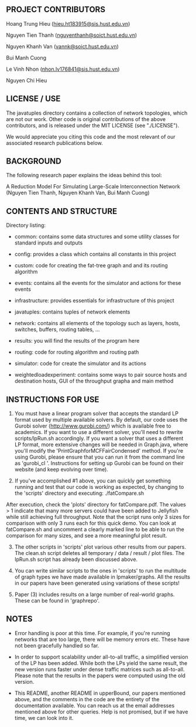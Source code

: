 ## PROJECT CONTRIBUTORS

Hoang Trung Hieu (hieu.ht183915@sis.hust.edu.vn)

Nguyen Tien Thanh (nguyenthanh@soict.hust.edu.vn)

Nguyen Khanh Van (vannk@soict.hust.edu.vn)

Bui Manh Cuong

Le Vinh Nhon (nhon.lv176841@sis.hust.edu.vn)

Nguyen Chi Hieu

## LICENSE / USE

The javatuples directory contains a collection of network topologies, which are not our work. Other code is original contributions of the above contributors, and is released under the MIT LICENSE (see "./LICENSE"). 

We would appreciate you citing this code and the most relevant of our associated research publications below.

## BACKGROUND

The following research paper explains the ideas behind this tool:

A Reduction Model For Simulating Large-Scale Interconnection Network (Nguyen Tien Thanh, Nguyen Khanh Van, Bui Manh Cuong)

## CONTENTS AND STRUCTURE

Directory listing:

* common: contains some data structures and some utility classes for standard inputs and outputs

* config: provides a class which contains all constants in this project

* custom: code for creating the fat-tree graph and and its routing algorithm

* events: contains all the events for the simulator and actions for these events

* infrastructure: provides essentials for infrastructure of this project

* javatuples: contains tuples of network elements

* network: contains all elements of the topology such as layers, hosts, switches, buffers, routing tables, ...

* results: you will find the results of the program here

* routing: code for routing algorithm and routing path

* simulator: code for create the simulator and its actions

* weightedloadexperiment: contains some ways to pair source hosts and destination hosts, GUI of the throughput grapha and main method

## INSTRUCTIONS FOR USE

1. You must have a linear program solver that accepts the standard LP format used by multiple available solvers. By default, our code uses the Gurobi solver (http://www.gurobi.com/) which is available free to academics. If you want to use a different solver, you'll need to rewrite scripts/lpRun.sh accordingly. If you want a solver that uses a different LP format, more extensive changes will be needed in Graph.java, where you'll modify the 'PrintGraphforMCFFairCondensed' method. If you're using Gurobi, please ensure that you can run it from the command line as 'gurobi_cl <a file containing some test linear program>'. Instructions for setting up Gurobi can be found on their website (and keep evolving over time).

2. If you've accomplished #1 above, you can quickly get something running and test that our code is working as expected, by changing to the 'scripts' directory and executing: ./fatCompare.sh

After execution, check the 'plots' directory for fatCompare.pdf. The values > 1 indicate that many more servers could have been added to Jellyfish while still achieving full throughput. Note that the script runs only 3 sizes for comparison with only 3 runs each for this quick demo. You can look at fatCompare.sh and uncomment a clearly marked line to be able to run the comparison for many sizes, and see a more meaningful plot result.

3. The other scripts in 'scripts' plot various other results from our papers. The clean.sh script deletes all temporary / data / result / plot files. The lpRun.sh script has already been discussed above.

4. You can write similar scripts to the ones in 'scripts' to run the multitude of graph types we have made available in lpmaker/graphs. All the results in our papers have been generated using variations of these scripts!

5. Paper (3) includes results on a large number of real-world graphs. These can be found in 'graphrepo'.

## NOTES

* Error handling is poor at this time. For example, if you're running networks that are too large, there will be memory errors etc. These have not been gracefully handled so far.

* In order to support scalability under all-to-all traffic, a simplified version of the LP has been added. While both the LPs yield the same result, the new version runs faster under dense traffic matrices such as all-to-all. Please note that the results in the papers were computed using the old version.

* This README, another README in upperBound, our papers mentioned above, and the comments in the code are the entirety of the documentation available. You can reach us at the email addresses mentioned above for other queries. Help is not promised, but if we have time, we can look into it.
